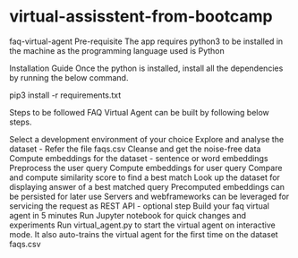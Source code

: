 # virtual-assisstent-from-bootcamp

faq-virtual-agent
Pre-requisite
The app requires python3 to be installed in the machine as the programming language used is Python

Installation Guide
Once the python is installed, install all the dependencies by running the below command.

pip3 install -r requirements.txt

Steps to be followed
FAQ Virtual Agent can be built by following below steps.

Select a development environment of your choice
Explore and analyse the dataset - Refer the file faqs.csv
Cleanse and get the noise-free data
Compute embeddings for the dataset - sentence or word embeddings
Preprocess the user query
Compute embeddings for user query
Compare and compute similarity score to find a best match
Look up the dataset for displaying answer of a best matched query
Precomputed embeddings can be persisted for later use
Servers and webframeworks can be leveraged for servicing the request as REST API - optional step
Build your faq virtual agent in 5 minutes
Run Jupyter notebook for quick changes and experiments
Run virtual_agent.py to start the virtual agent on interactive mode. It also auto-trains the virtual agent for the first time on the dataset faqs.csv
